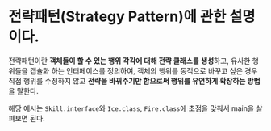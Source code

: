 # 전략패턴(Strategy Pattern)에 관한 설명이다.

전략패턴이란 **객체들이 할 수 있는 행위 각각에 대해 전략 클래스를 생성**하고, 유사한 행위들을 캡슐화 하는 인터페이스를 정의하여, 객체의 행위를 동적으로 바꾸고 싶은 경우 직접 행위를 수정하지 않고 **전략을 바꿔주기만 함으로써 행위를 유연하게 확장하는 방법**을 말한다.

해당 예시는 `Skill.interface`와 `Ice.class`, `Fire.class`에 초점을 맞춰서 main을 살펴보면 된다.